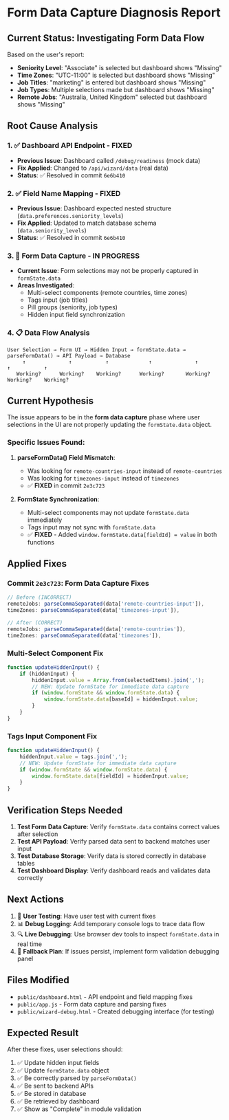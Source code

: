 # Form Data Capture Diagnosis Report

## Current Status: Investigating Form Data Flow 

Based on the user's report:
- **Seniority Level**: "Associate" is selected but dashboard shows "Missing"  
- **Time Zones**: "UTC-11:00" is selected but dashboard shows "Missing"
- **Job Titles**: "marketing" is entered but dashboard shows "Missing" 
- **Job Types**: Multiple selections made but dashboard shows "Missing"
- **Remote Jobs**: "Australia, United Kingdom" selected but dashboard shows "Missing"

## Root Cause Analysis

### 1. ✅ Dashboard API Endpoint - FIXED
- **Previous Issue**: Dashboard called `/debug/readiness` (mock data)
- **Fix Applied**: Changed to `/api/wizard/data` (real data)
- **Status**: ✅ Resolved in commit `6e6b410`

### 2. ✅ Field Name Mapping - FIXED  
- **Previous Issue**: Dashboard expected nested structure (`data.preferences.seniority_levels`)
- **Fix Applied**: Updated to match database schema (`data.seniority_levels`)
- **Status**: ✅ Resolved in commit `6e6b410`

### 3. 🔄 Form Data Capture - IN PROGRESS
- **Current Issue**: Form selections may not be properly captured in `formState.data`
- **Areas Investigated**:
  - Multi-select components (remote countries, time zones)
  - Tags input (job titles) 
  - Pill groups (seniority, job types)
  - Hidden input field synchronization

### 4. 📋 Data Flow Analysis

```
User Selection → Form UI → Hidden Input → formState.data → parseFormData() → API Payload → Database
     ↑              ↑           ↑             ↑              ↑               ↑           ↑
   Working?      Working?    Working?      Working?       Working?        Working?    Working?
```

## Current Hypothesis

The issue appears to be in the **form data capture** phase where user selections in the UI are not properly updating the `formState.data` object.

### Specific Issues Found:

1. **parseFormData() Field Mismatch**: 
   - Was looking for `remote-countries-input` instead of `remote-countries`
   - Was looking for `timezones-input` instead of `timezones` 
   - ✅ **FIXED** in commit `2e3c723`

2. **FormState Synchronization**:
   - Multi-select components may not update `formState.data` immediately  
   - Tags input may not sync with `formState.data`
   - ✅ **FIXED** - Added `window.formState.data[fieldId] = value` in both functions

## Applied Fixes

### Commit `2e3c723`: Form Data Capture Fixes
```javascript
// Before (INCORRECT)
remoteJobs: parseCommaSeparated(data['remote-countries-input']),
timeZones: parseCommaSeparated(data['timezones-input']),

// After (CORRECT) 
remoteJobs: parseCommaSeparated(data['remote-countries']),
timeZones: parseCommaSeparated(data['timezones']),
```

### Multi-Select Component Fix
```javascript
function updateHiddenInput() {
    if (hiddenInput) {
        hiddenInput.value = Array.from(selectedItems).join(',');
        // NEW: Update formState for immediate data capture
        if (window.formState && window.formState.data) {
            window.formState.data[baseId] = hiddenInput.value;
        }
    }
}
```

### Tags Input Component Fix  
```javascript
function updateHiddenInput() {
    hiddenInput.value = tags.join(',');
    // NEW: Update formState for immediate data capture
    if (window.formState && window.formState.data) {
        window.formState.data[fieldId] = hiddenInput.value;
    }
}
```

## Verification Steps Needed

1. **Test Form Data Capture**: Verify `formState.data` contains correct values after selection
2. **Test API Payload**: Verify parsed data sent to backend matches user input
3. **Test Database Storage**: Verify data is stored correctly in database tables
4. **Test Dashboard Display**: Verify dashboard reads and validates data correctly

## Next Actions

1. 🧪 **User Testing**: Have user test with current fixes 
2. 📊 **Debug Logging**: Add temporary console logs to trace data flow
3. 🔍 **Live Debugging**: Use browser dev tools to inspect `formState.data` in real time
4. 🔄 **Fallback Plan**: If issues persist, implement form validation debugging panel

## Files Modified
- `public/dashboard.html` - API endpoint and field mapping fixes
- `public/app.js` - Form data capture and parsing fixes
- `public/wizard-debug.html` - Created debugging interface (for testing)

## Expected Result
After these fixes, user selections should:
1. ✅ Update hidden input fields
2. ✅ Update `formState.data` object  
3. ✅ Be correctly parsed by `parseFormData()`
4. ✅ Be sent to backend APIs
5. ✅ Be stored in database
6. ✅ Be retrieved by dashboard
7. ✅ Show as "Complete" in module validation